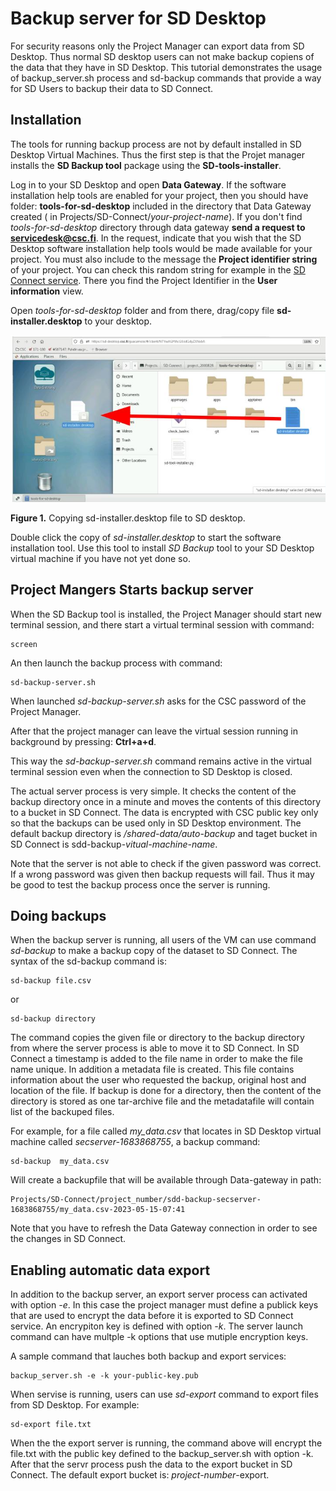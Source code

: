 # Backup server for SD Desktop

For security reasons only the Project Manager can export data from SD Desktop. Thus normal SD desktop users can not 
make backup copiens of the data that they have in SD Desktop. This tutorial demonstrates the usage of backup_server.sh 
process and sd-backup commands that provide a way for SD Users to backup their data to SD Connect.

## Installation 

The tools for running backup process are not by default installed in SD Desktop Virtual Machines. Thus the first step is that the Projet 
manager installs the **SD Backup tool** package using the **SD-tools-installer**. 

Log in to your SD Desktop and open **Data Gateway**. If the software installation help tools are enabled for your project, then you should have folder: 
**tools-for-sd-desktop** included in the directory that Data Gateway created ( in Projects/SD-Connect/_your-project-name_). If you don't find _tools-for-sd-desktop_ 
directory through data gateway **send a request to servicedesk@csc.fi**. In the request, indicate that you wish that the SD Desktop software installation help tools would 
be made available for your project.  You must also include to the message the  **Project identifier string** of your project.
You can check this random string for example in the [SD Connect service](https://sd-conenct.csc.fi). There you find the 
Project Identifier in the **User information** view. 


Open _tools-for-sd-desktop_ folder and from there, drag/copy file **sd-installer.desktop** to your desktop.

[![Installing-sd-installer](../images/desktop/sd-installer1.png)](../images/desktop/sd-installer1.png)

**Figure 1.** Copying sd-installer.desktop file to SD desktop.
 
Double click the copy of _sd-installer.desktop_ to start the software installation tool. Use this tool to install _SD Backup_ tool
to your SD Desktop virtual machine if you have not yet done so. 

## Project Mangers Starts backup server

When the SD Backup tool is installed, the Project Manager should start new terminal session, and there start a virtual terminal session with command:

```text
screen
```
An then launch the backup process with command:

```text
sd-backup-server.sh
```
When launched _sd-backup-server.sh_ asks for the CSC password of the Project Manager. 

After that the project manager can leave the virtual session running in background by pressing:
__Ctrl+a+d__.

This way the _sd-backup-server.sh_ command remains active in the virtual terminal session even when the connection to SD Desktop is closed.

The actual server process is very simple. It checks the content of the backup directory once in a minute and moves the contents of this directory 
to a bucket in SD Connect. The data is encrypted with CSC public key only so that the backups can be used only in SD Desktop environment.
The default backup directory is _/shared-data/auto-backup_ and taget bucket in SD Connect is sdd-backup-_vitual-machine-name_. 

Note that the server is not able to check if the given password was correct. If a wrong password was given then backup requests will fail. 
Thus it may be good to test the backup process once the server is running.

## Doing backups

When the backup server is running, all users of the VM can use command _sd-backup_ to make a backup copy of the dataset to SD Connect.
The syntax of the sd-backup command is:

```t
sd-backup file.csv
```
or
```text
sd-backup directory
```
The command copies the given file or directory to the backup directory from where the server process is able to move it to SD Connect.
In SD Connect a timestamp is added to the file name in order to make the file name unique. In addition a metadata file is
created. This file contains information about the user who requested the backup, original host and location of the file. If backup is done for 
a directory, then the content of the directory is stored as one tar-archive file and the metadatafile will contain list of the backuped files. 
 
For example, for a file called _my_data.csv_ that locates in SD Desktop virtual machine called _secserver-1683868755_, a backup command:

```text
sd-backup  my_data.csv
```
Will create a backupfile that will be available through Data-gateway in path:
```text
Projects/SD-Connect/project_number/sdd-backup-secserver-1683868755/my_data.csv-2023-05-15-07:41
```

Note that you have to refresh the Data Gateway connection in order to see the changes in SD Connect.


## Enabling automatic data export

In addition to the backup server, an export server process can activated with option _-e_. 
In this case the project manager must define a publick keys that are used to encrypt the data 
before it is exported to SD Connect service. An encrypiton key is defined with option _-k_. 
The server launch command can have multple -k options that use mutiple encryption keys.

A sample command that lauches both backup and export services:

```text
backup_server.sh -e -k your-public-key.pub 
```

When servise is running, users can use _sd-export_ command to export files from SD Desktop.
For example:

```text
sd-export file.txt
```

When the the export server is running, the command above will encrypt the file.txt with the public key defined to the backup_server.sh with option -k. After that  the
servr process push the data to the export bucket in SD Connect. The default export bucket is: _project-number_-export.



